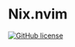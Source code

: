 # Nix.nvim

<!-- badges: start -->
[![GitHub license](https://badgen.net/static/license/MIT/blue)](https://github.com/irohn/nix.nvim/blob/master/LICENSE)
<!-- badges: end -->

